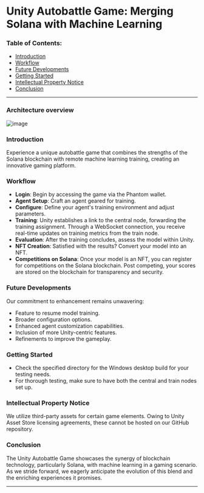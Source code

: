 # Unity Autobattle Game: Merging Solana with Machine Learning

### Table of Contents:

- [Introduction](#introduction)
- [Workflow](#workflow)
- [Future Developments](#future-developments)
- [Getting Started](#getting-started)
- [Intellectual Property Notice](#ip-notice)
- [Conclusion](#conclusion)

---

### Architecture overview

![image](https://github.com/VinciWorld/vinci-unity-mvp-ai/assets/8352477/efcb99e5-4563-4081-a6b4-162bf6126169)



### Introduction <a name="introduction"></a>
Experience a unique autobattle game that combines the strengths of the Solana blockchain with remote machine learning training, creating an innovative gaming platform.

### Workflow <a name="workflow"></a>

- **Login**: Begin by accessing the game via the Phantom wallet.
- **Agent Setup**: Craft an agent geared for training.
- **Configure**: Define your agent's training environment and adjust parameters.
- **Training**: Unity establishes a link to the central node, forwarding the training assignment. Through a WebSocket connection, you receive real-time updates on training metrics from the train node.
- **Evaluation**: After the training concludes, assess the model within Unity.
- **NFT Creation**: Satisfied with the results? Convert your model into an NFT.
- **Competitions on Solana**: Once your model is an NFT, you can register for competitions on the Solana blockchain. Post competing, your scores are stored on the blockchain for transparency and security.

### Future Developments <a name="future-developments"></a>
Our commitment to enhancement remains unwavering:

- Feature to resume model training.
- Broader configuration options.
- Enhanced agent customization capabilities.
- Inclusion of more Unity-centric features.
- Refinements to improve the gameplay.

### Getting Started <a name="getting-started"></a>

- Check the specified directory for the Windows desktop build for your testing needs.
- For thorough testing, make sure to have both the central and train nodes set up.

### Intellectual Property Notice <a name="ip-notice"></a>
We utilize third-party assets for certain game elements. Owing to Unity Asset Store licensing agreements, these cannot be hosted on our GitHub repository.

### Conclusion <a name="conclusion"></a>
The Unity Autobattle Game showcases the synergy of blockchain technology, particularly Solana, with machine learning in a gaming scenario. As we stride forward, we eagerly anticipate the evolution of this blend and the enriching experiences it promises.

---
